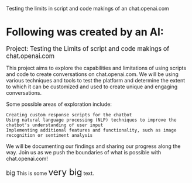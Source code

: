Testing the limits in script and code makings of an chat.openai.com

# Following was created by an AI:

<big>Project: Testing the Limits of script and code makings of chat.openai.com</big>

This project aims to explore the capabilities and limitations of using scripts and code to create conversations on chat.openai.com. We will be using various techniques and tools to test the platform and determine the extent to which it can be customized and used to create unique and engaging conversations.

Some possible areas of exploration include:

    Creating custom response scripts for the chatbot
    Using natural language processing (NLP) techniques to improve the chatbot's understanding of user input
    Implementing additional features and functionality, such as image recognition or sentiment analysis

We will be documenting our findings and sharing our progress along the way. Join us as we push the boundaries of what is possible with chat.openai.com!



<big>big</big>
This is some <font size="5">very big</font> text.